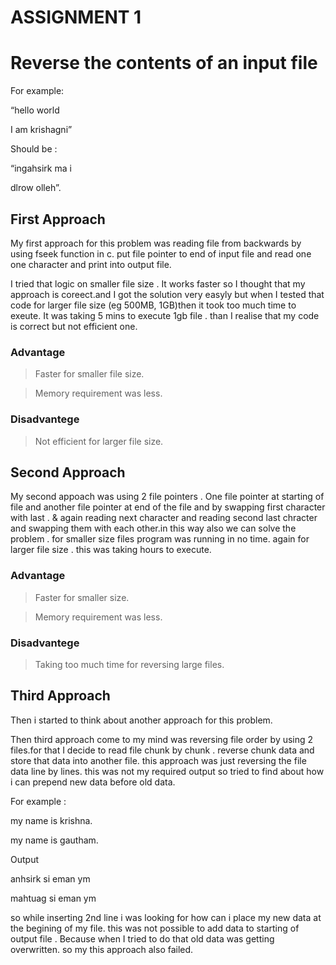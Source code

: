 # ASSIGNMENT 1


# Reverse the contents of an input file
For example: 

 “hello world 


I am krishagni”

Should be :

 “ingahsirk ma i 


dlrow olleh”.

## First Approach

My first approach for this problem  was reading file from backwards by using fseek function in c.
put file pointer to end of input file and read one one character and print into output file. 



I tried that logic on smaller file size . It works faster so I thought that my approach is coreect.and I got the solution very easyly but when I tested that code for larger file size (eg 500MB, 1GB)then  it took too much time to exeute. It was taking 5 mins to execute 1gb file . than I realise that my code is correct but not efficient one.  



### Advantage 

> Faster for smaller file size.

> Memory requirement was less. 
	      
	      

### Disadvantege 

> Not efficient for larger file size.

## Second Approach

My second appoach was using 2 file pointers . One file pointer at starting of file and another file pointer at end of the file and by swapping first character with last . & again reading next character and reading second last chracter and swapping them with each other.in this way also we can solve the problem . for smaller size files program was running in no time. again for larger file size . this was taking hours to execute. 



### Advantage 

> Faster for smaller size.


> Memory requirement was less.

### Disadvantege 


> Taking too much time for reversing large files.

## Third Approach


Then i started to think about another approach for this problem.


Then third approach come to my mind was reversing file order by using 2 files.for that I decide to read file chunk by chunk . reverse chunk data and store that data into another file. this approach was just reversing the file data line by lines. this was not my required output  so tried to find about how i can prepend new data before old data.


For example :


my name is krishna.


my name is gautham.


Output 


anhsirk si eman ym


mahtuag si eman ym


so while inserting 2nd line i was looking for how can i place my new data at the begining of my file. this was not possible to add data to starting of output file . Because when I tried to do that old data was getting overwritten. so my this approach also failed.




